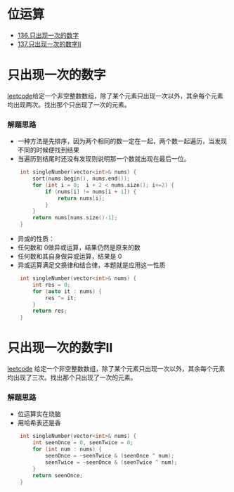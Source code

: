 位运算
======
* [136.只出现一次的数字](#只出现一次的数字)
* [137.只出现一次的数字II](#只出现一次的数字II)


只出现一次的数字
==============
[leetcode](https://leetcode-cn.com/problems/single-number/)给定一个非空整数数组，除了某个元素只出现一次以外，其余每个元素均出现两次。找出那个只出现了一次的元素。
### 解题思路
* 一种方法是先排序，因为两个相同的数一定在一起，两个数一起遍历，当发现不同的时候便找到结果
* 当遍历到结尾时还没有发现则说明那一个数就出现在最后一位。
```cpp
    int singleNumber(vector<int>& nums) {
        sort(nums.begin(), nums.end());
        for (int i = 0;  i + 2 < nums.size(); i+=2) {
            if (nums[i] != nums[i + 1]) {
                return nums[i];
            }
        }
        return nums[nums.size()-1];
    }
```
* 异或的性质：
* 任何数和 0做异或运算，结果仍然是原来的数
* 任何数和其自身做异或运算，结果是 0
* 异或运算满足交换律和结合律，本题就是应用这一性质
```cpp
    int singleNumber(vector<int>& nums) {
        int res = 0; 
        for (auto it : nums) {
            res ^= it;
        }
        return res;
    }
```

只出现一次的数字II
================
[leetcode](https://leetcode-cn.com/problems/single-number-ii/)
给定一个非空整数数组，除了某个元素只出现一次以外，其余每个元素均出现了三次。找出那个只出现了一次的元素。
### 解题思路
* 位运算实在烧脑
* 用哈希表还是香
```cpp
    int singleNumber(vector<int>& nums) {
        int seenOnce = 0, seenTwice = 0;
        for (int num : nums) {
            seenOnce = ~seenTwice & (seenOnce ^ num);
            seenTwice = ~seenOnce & (seenTwice ^ num);
        }
        return seenOnce;
    }
```